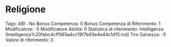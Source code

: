 # Religione

Tags: ABI
: No
Bonus Competenza: 0
Bonus Competenza di Riferimento: 1
Modificatore: -5
Modificatore  Abilità: 0
Statistica di riferimento: Intelligenza (Intelligenza%20fabc4cff565a4cc19f7b93e4e44c1d15.md)
Tiro Salvezza: -5
Valore di riferimento: 0